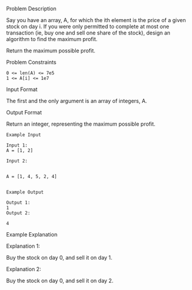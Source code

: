 Problem Description

Say you have an array, A, for which the ith element is the price of a given stock on day i.
If you were only permitted to complete at most one transaction (ie, buy one and sell one share of the stock), design an algorithm to find the maximum profit.

Return the maximum possible profit.



Problem Constraints

    0 <= len(A) <= 7e5
    1 <= A[i] <= 1e7



Input Format

The first and the only argument is an array of integers, A.


Output Format

Return an integer, representing the maximum possible profit.


    Example Input
    
    Input 1:
    A = [1, 2]
    
    Input 2:
    
    
    A = [1, 4, 5, 2, 4]
    
    
    Example Output
    
    Output 1:
    1
    Output 2:
    
    4


Example Explanation

Explanation 1:

Buy the stock on day 0, and sell it on day 1.

Explanation 2:

Buy the stock on day 0, and sell it on day 2.